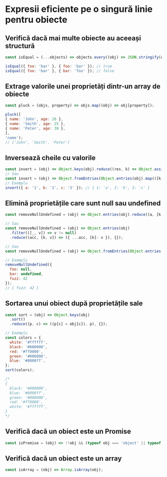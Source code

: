 # Expresii eficiente pe o singură linie pentru obiecte

## Verifică dacă mai multe obiecte au aceeași structură

```javascript
const isEqual = (...objects) => objects.every((obj) => JSON.stringify(obj) === JSON.stringify(objects[0]));

isEqual({ foo: 'bar' }, { foo: 'bar' }); // true
isEqual({ foo: 'bar' }, { bar: 'foo' }); // false
```

## Extrage valorile unei proprietăți dintr-un array de obiecte

```javascript
const pluck = (objs, property) => objs.map((obj) => obj[property]);

pluck([
{ name: 'John', age: 20 },
{ name: 'Smith', age: 25 },
{ name: 'Peter', age: 30 },
],
'name');
// ['John', 'Smith', 'Peter']
```

## Inversează cheile cu valorile

```javascript
const invert = (obj) => Object.keys(obj).reduce((res, k) => Object.assign(res, { [obj[k]]: k }), {});
// Sau
const invert = (obj) => Object.fromEntries(Object.entries(obj).map(([k, v]) => [v, k]));
// Exemplu
invert({ a: '1', b: '2', c: '3' }); // { 1: 'a', 2: 'b', 3: 'c' }
```

## Elimină proprietățile care sunt null sau undefined

```javascript
const removeNullUndefined = (obj) => Object.entries(obj).reduce((a, [k, v]) => (v == null ? a : ((a[k] = v), a)), {});

// Sau
const removeNullUndefined = (obj) => Object.entries(obj)
  .filter(([_, v]) => v != null)
  .reduce((acc, [k, v]) => ({ ...acc, [k]: v }), {});

// Sau
const removeNullUndefined = (obj) => Object.fromEntries(Object.entries(obj).filter(([_, v]) => v != null));

// Exemplu
removeNullUndefined({
  foo: null,
  bar: undefined,
  fuzz: 42
});
// { fuzz: 42 }
```

## Sortarea unui obiect după proprietățile sale

```javascript
const sort = (obj) => Object.keys(obj)
  .sort()
  .reduce((p, c) => ((p[c] = obj[c]), p), {});

// Exemplu
const colors = {
  white: '#ffffff',
  black: '#000000',
  red: '#ff0000',
  green: '#008000',
  blue: '#0000ff',
};
sort(colors);

/*
{
  black: '#000000',
  blue: '#0000ff',
  green: '#008000',
  red: '#ff0000',
  white: '#ffffff',
}
*/
```

## Verifică dacă un obiect este un Promise

```javascript
const isPromise = (obj) => !!obj && (typeof obj === 'object' || typeof obj === 'function') && typeof obj.then === 'function';
```

## Verifică dacă un obiect este un array

```javascript
const isArray = (obj) => Array.isArray(obj);
```
